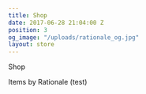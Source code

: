 ```yaml
---
title: Shop
date: 2017-06-28 21:04:00 Z
position: 3
og_image: "/uploads/rationale_og.jpg"
layout: store
---
```


Shop


Items by Rationale (test)